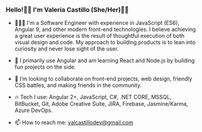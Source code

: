 ### Hello!👋🏽  I'm Valeria Castillo (She/Her)🏳️‍🌈
- 👩🏽‍💻 I'm a Software Engineer with experience in JavaScript (ES6), Angular 9, and other modern front-end technologies. I believe achieving a great user 
     experience is the result of thoughtful execution of both visual design and code. My approach to building products is to lean into curiosity and never        lose sight of the user.  

- 🚀 I primarily use Angular and am learning React and Node.js by building fun projects on the side.
- 🎨 I’m looking to collaborate on front-end projects, web design, friendly CSS battles, and making friends in the community.
- 🔥 Tech I use: Angular 2+, JavaScript, C#, .NET CORE, MSSQL, BitBucket, Git, Adobe Creative Suite, JIRA, Firebase, Jasmine/Karma, Azure DevOps.
- 📫 How to reach me: valcastillodev@gmail.com
